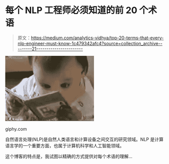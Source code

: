 # 每个 NLP 工程师必须知道的前 20 个术语

> 原文：<https://medium.com/analytics-vidhya/top-20-terms-that-every-nlp-engineer-must-know-1c479342afc4?source=collection_archive---------21----------------------->

![](img/563976d6d9bae12c87288d456f27fa8c.png)

giphy.com

自然语言处理(NLP)是自然人类语言和计算设备之间交互的研究领域。NLP 是计算语言学的一个重要方面，也属于计算机科学和人工智能领域。

这个博客的特点是，我试图以精确的方式提供对每个术语的理解…